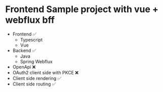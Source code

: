 # Frontend Sample project with vue + webflux bff

* Frontend ✅
  * Typescript
  * Vue
* Backend ✅
  * Java
  * Spring Webflux
* OpenApi ❌
* OAuth2 client side with PKCE ❌
* Client side rendering ✅
* Client side routing ✅